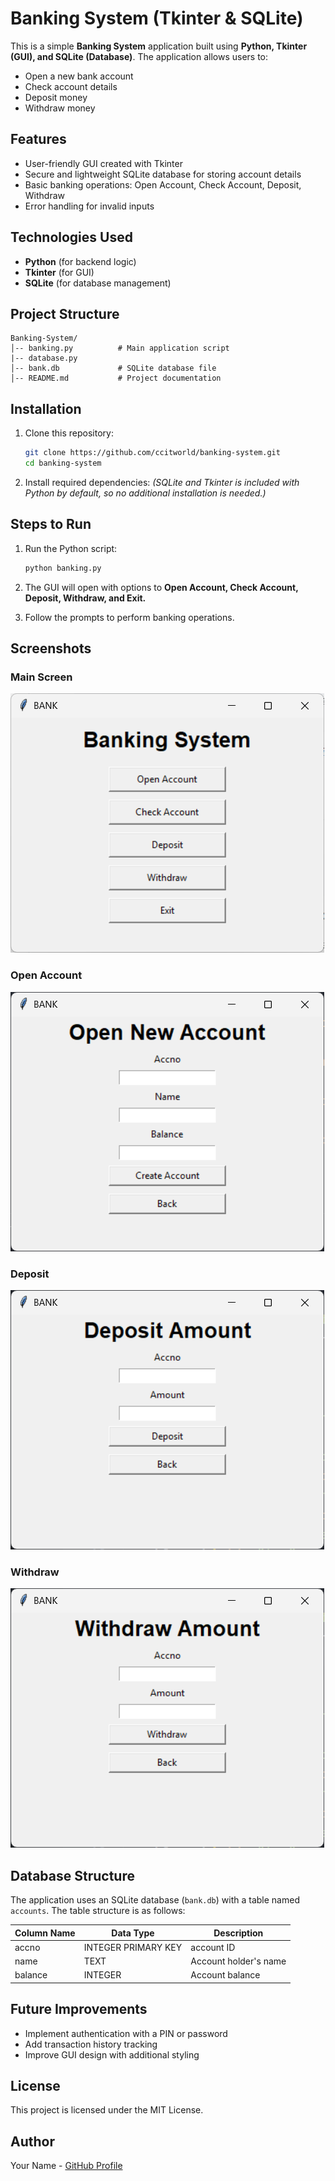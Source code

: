 # Banking System (Tkinter & SQLite)

This is a simple **Banking System** application built using **Python, Tkinter (GUI), and SQLite (Database)**. The application allows users to:
- Open a new bank account
- Check account details
- Deposit money
- Withdraw money

## Features
- User-friendly GUI created with Tkinter
- Secure and lightweight SQLite database for storing account details
- Basic banking operations: Open Account, Check Account, Deposit, Withdraw
- Error handling for invalid inputs

## Technologies Used
- **Python** (for backend logic)
- **Tkinter** (for GUI)
- **SQLite** (for database management)

## Project Structure
```
Banking-System/
│-- banking.py          # Main application script
|-- database.py
│-- bank.db             # SQLite database file
│-- README.md           # Project documentation
```

## Installation

1. Clone this repository:
   ```sh
   git clone https://github.com/ccitworld/banking-system.git
   cd banking-system
   ```

2. Install required dependencies:
   *(SQLite and Tkinter is included with Python by default, so no additional installation is needed.)*

## Steps to Run

1. Run the Python script:
   ```sh
   python banking.py
   ```

2. The GUI will open with options to **Open Account, Check Account, Deposit, Withdraw, and Exit.**

3. Follow the prompts to perform banking operations.

## Screenshots
### Main Screen
![Main Screen](images/main.png)

### Open Account
![Open Account](images/open.png)

### Deposit
![Deposit](images/deposit.png)

### Withdraw
![Withdraw](images/withdraw.png)

## Database Structure
The application uses an SQLite database (`bank.db`) with a table named `accounts`. The table structure is as follows:

| Column Name | Data Type | Description |
|------------|-----------|-------------|
| accno | INTEGER PRIMARY KEY | account ID  |
| name | TEXT | Account holder's name |
| balance | INTEGER | Account balance |

## Future Improvements
- Implement authentication with a PIN or password
- Add transaction history tracking
- Improve GUI design with additional styling

## License
This project is licensed under the MIT License.

## Author
Your Name - [GitHub Profile](https://github.com/yourusername)

